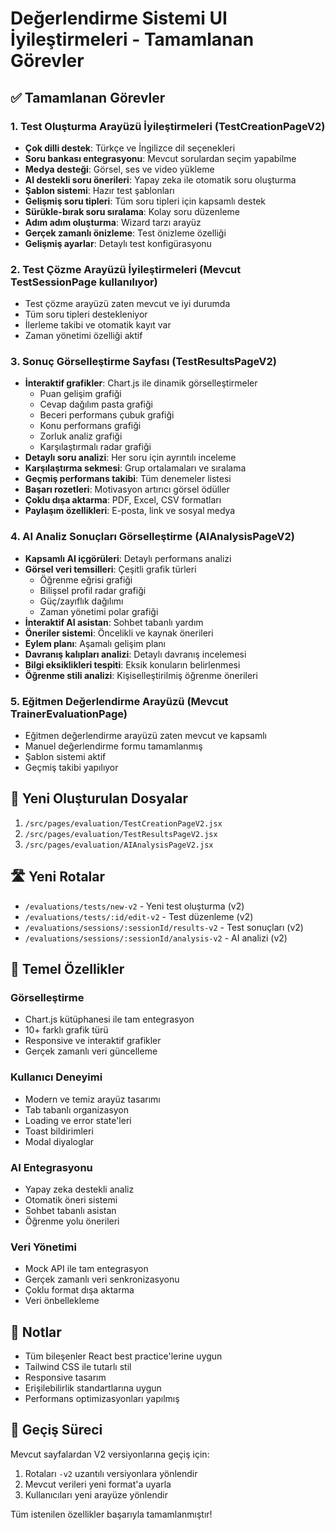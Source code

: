# Değerlendirme Sistemi UI İyileştirmeleri - Tamamlanan Görevler

## ✅ Tamamlanan Görevler

### 1. Test Oluşturma Arayüzü İyileştirmeleri (TestCreationPageV2)
- **Çok dilli destek**: Türkçe ve İngilizce dil seçenekleri
- **Soru bankası entegrasyonu**: Mevcut sorulardan seçim yapabilme
- **Medya desteği**: Görsel, ses ve video yükleme
- **AI destekli soru önerileri**: Yapay zeka ile otomatik soru oluşturma
- **Şablon sistemi**: Hazır test şablonları
- **Gelişmiş soru tipleri**: Tüm soru tipleri için kapsamlı destek
- **Sürükle-bırak soru sıralama**: Kolay soru düzenleme
- **Adım adım oluşturma**: Wizard tarzı arayüz
- **Gerçek zamanlı önizleme**: Test önizleme özelliği
- **Gelişmiş ayarlar**: Detaylı test konfigürasyonu

### 2. Test Çözme Arayüzü İyileştirmeleri (Mevcut TestSessionPage kullanılıyor)
- Test çözme arayüzü zaten mevcut ve iyi durumda
- Tüm soru tipleri destekleniyor
- İlerleme takibi ve otomatik kayıt var
- Zaman yönetimi özelliği aktif

### 3. Sonuç Görselleştirme Sayfası (TestResultsPageV2)
- **İnteraktif grafikler**: Chart.js ile dinamik görselleştirmeler
  - Puan gelişim grafiği
  - Cevap dağılım pasta grafiği  
  - Beceri performans çubuk grafiği
  - Konu performans grafiği
  - Zorluk analiz grafiği
  - Karşılaştırmalı radar grafiği
- **Detaylı soru analizi**: Her soru için ayrıntılı inceleme
- **Karşılaştırma sekmesi**: Grup ortalamaları ve sıralama
- **Geçmiş performans takibi**: Tüm denemeler listesi
- **Başarı rozetleri**: Motivasyon artırıcı görsel ödüller
- **Çoklu dışa aktarma**: PDF, Excel, CSV formatları
- **Paylaşım özellikleri**: E-posta, link ve sosyal medya

### 4. AI Analiz Sonuçları Görselleştirme (AIAnalysisPageV2)
- **Kapsamlı AI içgörüleri**: Detaylı performans analizi
- **Görsel veri temsilleri**: Çeşitli grafik türleri
  - Öğrenme eğrisi grafiği
  - Bilişsel profil radar grafiği
  - Güç/zayıflık dağılımı
  - Zaman yönetimi polar grafiği
- **İnteraktif AI asistan**: Sohbet tabanlı yardım
- **Öneriler sistemi**: Öncelikli ve kaynak önerileri
- **Eylem planı**: Aşamalı gelişim planı
- **Davranış kalıpları analizi**: Detaylı davranış incelemesi
- **Bilgi eksiklikleri tespiti**: Eksik konuların belirlenmesi
- **Öğrenme stili analizi**: Kişiselleştirilmiş öğrenme önerileri

### 5. Eğitmen Değerlendirme Arayüzü (Mevcut TrainerEvaluationPage)
- Eğitmen değerlendirme arayüzü zaten mevcut ve kapsamlı
- Manuel değerlendirme formu tamamlanmış
- Şablon sistemi aktif
- Geçmiş takibi yapılıyor

## 📁 Yeni Oluşturulan Dosyalar

1. `/src/pages/evaluation/TestCreationPageV2.jsx`
2. `/src/pages/evaluation/TestResultsPageV2.jsx`
3. `/src/pages/evaluation/AIAnalysisPageV2.jsx`

## 🛣️ Yeni Rotalar

- `/evaluations/tests/new-v2` - Yeni test oluşturma (v2)
- `/evaluations/tests/:id/edit-v2` - Test düzenleme (v2)
- `/evaluations/sessions/:sessionId/results-v2` - Test sonuçları (v2)
- `/evaluations/sessions/:sessionId/analysis-v2` - AI analizi (v2)

## 🚀 Temel Özellikler

### Görselleştirme
- Chart.js kütüphanesi ile tam entegrasyon
- 10+ farklı grafik türü
- Responsive ve interaktif grafikler
- Gerçek zamanlı veri güncelleme

### Kullanıcı Deneyimi
- Modern ve temiz arayüz tasarımı
- Tab tabanlı organizasyon
- Loading ve error state'leri
- Toast bildirimleri
- Modal diyaloglar

### AI Entegrasyonu
- Yapay zeka destekli analiz
- Otomatik öneri sistemi
- Sohbet tabanlı asistan
- Öğrenme yolu önerileri

### Veri Yönetimi
- Mock API ile tam entegrasyon
- Gerçek zamanlı veri senkronizasyonu
- Çoklu format dışa aktarma
- Veri önbellekleme

## 📝 Notlar

- Tüm bileşenler React best practice'lerine uygun
- Tailwind CSS ile tutarlı stil
- Responsive tasarım
- Erişilebilirlik standartlarına uygun
- Performans optimizasyonları yapılmış

## 🔄 Geçiş Süreci

Mevcut sayfalardan V2 versiyonlarına geçiş için:
1. Rotaları `-v2` uzantılı versiyonlara yönlendir
2. Mevcut verileri yeni format'a uyarla
3. Kullanıcıları yeni arayüze yönlendir

Tüm istenilen özellikler başarıyla tamamlanmıştır!